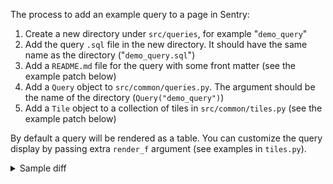 <!-- markdownlint-disable MD033 -->
The process to add an example query to a page in Sentry:

1. Create a new directory under `src/queries`, for example "`demo_query`"
2. Add the query `.sql` file in the new directory. It should have the same name
   as the directory ("`demo_query.sql`")
3. Add a `README.md` file for the query with some front matter (see the example
   patch below)
4. Add a `Query` object to `src/common/queries.py`. The argument should be the
   name of the directory (`Query("demo_query")`)
5. Add a `Tile` object to a collection of tiles in `src/common/tiles.py` (see
   the example patch below)

By default a query will be rendered as a table. You can customize the query
display by passing extra `render_f` argument (see examples in `tiles.py`).

<details>
<summary>Sample diff</summary>

```patch
diff --git a/src/common/queries.py b/src/common/queries.py
index 0976a14..0aeab41 100644
--- a/src/common/queries.py
+++ b/src/common/queries.py
@@ -71,3 +71,5 @@ STATIC_CREDS = Query("may30_ttps_guidance_static_creds")
 QUERY_HISTORY = Query("may30_ttps_guidance_query_history")
 
 ANOMALOUS_APPLICATION_ACCESS = Query("may30_ttps_guidance_anomalous_application_access")
+
+DEMO_QUERY = Query("demo_query")
diff --git a/src/common/tiles.py b/src/common/tiles.py
index 73ffa1b..20e2de3 100644
--- a/src/common/tiles.py
+++ b/src/common/tiles.py
@@ -79,6 +79,7 @@ altair_chart = partial(
 )  # NOTE: theme="streamlit" is default
 
 AuthTiles = _mk_tiles(
+    queries.DEMO_QUERY,
     {
         "query": NUM_FAILURES,
         "render_f": lambda data: altair_chart(
diff --git a/src/queries/demo_query/README.md b/src/queries/demo_query/README.md
new file mode 100644
index 0000000..aeff47f
--- /dev/null
+++ b/src/queries/demo_query/README.md
@@ -0,0 +1,7 @@
+---
+title: A demo query
+Tile Identifier: AUTH-0
+Dashboard: Authentication
+---
+
+Here be dragons
diff --git a/src/queries/demo_query/demo_query.sql b/src/queries/demo_query/demo_query.sql
new file mode 100644
index 0000000..2e3761f
--- /dev/null
+++ b/src/queries/demo_query/demo_query.sql
@@ -0,0 +1 @@
+SELECT 1
```

</details>
